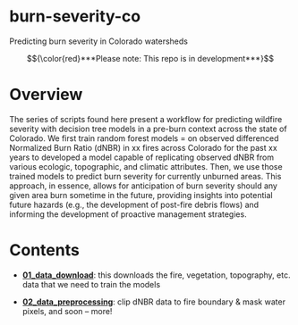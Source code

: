 # burn-severity-co
Predicting burn severity in Colorado watersheds

$${\color{red}***Please note: This repo is in development***}$$

# Overview

The series of scripts found here present a workflow for predicting wildfire severity with decision tree models in a pre-burn context across the state of Colorado.  We first train random forest models = on observed differenced Normalized Burn Ratio (dNBR) in xx fires across Colorado for the past xx years to developed a model capable of replicating observed dNBR from various ecologic, topographic, and climatic attributes. Then, we use those trained models to predict burn severity for currently unburned areas. This approach, in essence, allows for anticipation of burn severity should any given area burn sometime in the future, providing insights into potential future hazards (e.g., the development of post-fire debris flows) and informing the development of proactive management strategies. 

# Contents

* [**01_data_download**](https://github.com/jtkemper/burn-severity-co/blob/main/01_data_download.Rmd): this downloads the fire, vegetation, topography, etc. data that we need to train the models

* [**02_data_preprocessing**](https://github.com/jtkemper/burn-severity-co/blob/main/02_data_preprocessing.Rmd): clip dNBR data to fire boundary & mask water pixels, and soon – more!